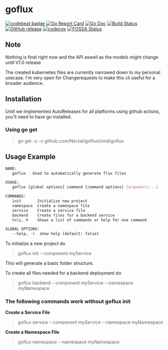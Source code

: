 # goflux
[![codebeat badge](https://codebeat.co/badges/4ba2c5c6-da53-40c9-b1d3-506e2b5d852b)](https://codebeat.co/projects/github-com-nerzal-goflux-master)
[![Go Report Card](https://goreportcard.com/badge/github.com/Nerzal/goflux)](https://goreportcard.com/report/github.com/Nerzal/goflux)
[![Go Doc](https://godoc.org/github.com/Nerzal/goflux?status.svg)](https://godoc.org/github.com/Nerzal/goflux)
[![Build Status](https://github.com/Nerzal/goflux/workflows/Tests/badge.svg)](https://github.com/Nerzal/goflux/actions?query=branch%3Amaster+event%3Apush)
[![GitHub release](https://img.shields.io/github/tag/Nerzal/goflux.svg)](https://GitHub.com/Nerzal/goflux/releases/)
[![codecov](https://codecov.io/gh/Nerzal/goflux/branch/master/graph/badge.svg)](https://codecov.io/gh/Nerzal/goflux)
[![FOSSA Status](https://app.fossa.io/api/projects/git%2Bgithub.com%2FNerzal%2Fgoflux.svg?type=shield)](https://app.fossa.io/projects/git%2Bgithub.com%2FNerzal%2Fgoflux?ref=badge_shield)


## Note
Nothing is final right now and the API aswell as the models might change until V1.0 release

The created kubernetes files are currently narrowed down to my personal usecase. I'm very open for Changerequests to make this cli useful for a broader audience. 

## Installation
Until we implemented AutoReleases for all platforms using github actions, you'll need to have go installed.

### Using go get
> go get -u -v github.com/Nerzal/goflux/cmd/goflux

## Usage Example

```sh
NAME:
   goflux - Used to automatically generate flux files

USAGE:
   goflux [global options] command [command options] [arguments...]

COMMANDS:
   init       Initialize new project
   namespace  Create a namespace file
   service    Create a service file
   backend    Create files for a backend service
   help, h    Shows a list of commands or help for one command

GLOBAL OPTIONS:
   --help, -h  show help (default: false)
```

To initialize a new project do
> goflux init --component myService

This will generate a basic folder structure.

To create all files needed for a backend deployment do 
> goflux backend --component myService --namespace myNamespace

### The following commands work without goflux init

**Create a Service File**
> goflux service --component myService --namespace myNamespace


**Create a Namespace File**
> goflux namespace --namespace myNamespace
